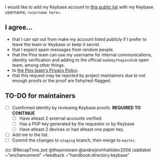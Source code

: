 I would like to add my Keybase account to [this public list](https://en.handbooksbythepins.cf/devops/secure/members-with-keybase) with my Keybase username, `<username here>`.

## I agree...
* that I can opt out from make my account listed publicly if I prefer to leave the team or Keybase or keep it secret.
* that I expect spam messages from random people.
* that the Pins team can use my username for internal communications, identity verification and adding to the official `madebythepinshub` open team, among other things.
* to [the Pins team's Privacy Policy](https://legal.madebythepins.tk/privacy/privacy-policy).
* that this request may be rejected by project maintainers due to not enough proofs or the proof are fishy/red-flagged.

## TO-DO for maintainers
* [ ] Comfirmed identity by reviewing Keybase proofs. **REQUIRED TO CONTINUE**
    * [ ] Have atleast 2 external accounts verified
    * [ ] Has a PGP key generated by the requestor or by Keybase
    * [ ] Have atleast 2 devices or had atleast one paper key.
* [ ] Add me to the list.
* [ ] Commit the changes to `staging` branch, then merge to `master`.

/cc @RecapTime_bot @thepinsteam @andreijirohhalilidev2006
/addlabel ~"enchancement" ~feedback ~"handbook:directory:keybase"
